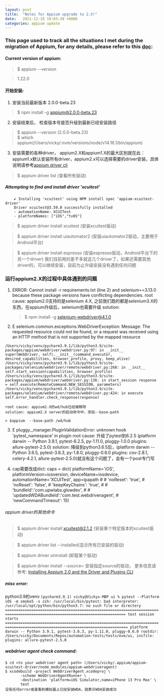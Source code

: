 ```yaml
---
layout: post
title:  "Notes for Appium upgrade to 2.X!"
date:   2021-12-18 19:03:38 +0800
categories: appium update
---
```


### This page used to track all the situations I met during the migration of Appium, for any details, please refer to this [doc](https://github.com/appium/appium/blob/2.0/docs/en/advanced-concepts/migrating-to-appium-2.0.md): 

#### Current version of appium: 
> $ appium --version

> 1.22.0

#### 开始安装:
1. 安装当前最新版本 2.0.0-beta.23
> $ npm install -g appium@2.0.0-beta.23
2. 安装结束后， 检查版本号是否升级到最新已经安装路径
> $ appium --version (2.0.0-beta.23)  
> $ which appium(/Users/vicky/.nvm/versions/node/v14.16.1/bin/appium)
3. 安装需要的各种driver， appium2.X和appium1.X的最大区别就在此：appium1.x默认安装所有driver，appium2.x可以选择需要的driver安装，具体说明请参考[appium driver cli](https://github.com/appium/appium/blob/2.0/docs/en/drivers/driver-cli.md)
> $ appium driver list (查看所有驱动)

##### Attempting to find and install driver 'xcuitest'
		✔ Installing 'xcuitest' using NPM install spec 'appium-xcuitest-driver'
		Driver xcuitest@3.59.0 successfully installed
		- automationName: XCUITest
		- platformNames: ["iOS","tvOS"]

> $ appium driver install xcuitest (安装xcuitest驱动)

> $ appium driver install uiautomator2 (安装uiautomator2驱动，主要用于Android平台)

> $ appium driver install espresso (安装espresso驱动，Android平台下的另一个driver)
我们目前用的差不多就这几个driver了，如果还需要其他driver的，可以继续安装，目前为止升级安装没有遇到任何问题


### 运行appium2.X的过程中具体遇到的问题
1. ERROR: Cannot install -r requirements.txt (line 2) and selenium==3.13.0 because these package versions have conflicting dependencies.
	root cause: appium2.0支持的是selenium 4.X, 之前我们跑的都是selenium3.X的东西，在appium升级后，selenium也需要升级
	solution: 
	> $ npm install -g selenium-webdriver@4.1.0

2. E       selenium.common.exceptions.WebDriverException: Message: The requested resource could not be found, or a request was received using an HTTP method that is not supported by the mapped resource

`/Users/vicky/venv/pycharm3.9.1/lib/python3.9/site-packages/appium/webdriver/webdriver.py:97: in __init__
    super(WebDriver, self).__init__(command_executor, desired_capabilities, browser_profile, proxy, keep_alive)
/Users/vicky/venv/pycharm3.9.1/lib/python3.9/site-packages/selenium/webdriver/remote/webdriver.py:268: in __init__
    self.start_session(capabilities, browser_profile)
/Users/vicky/venv/pycharm3.9.1/lib/python3.9/site-packages/appium/webdriver/webdriver.py:136: in start_session
    response = self.execute(RemoteCommand.NEW_SESSION, parameters)
/Users/vicky/venv/pycharm3.9.1/lib/python3.9/site-packages/selenium/webdriver/remote/webdriver.py:424: in execute
    self.error_handler.check_response(response)`

    root cause: appium2.X的wd/hub已经被移除
    solution: appium2.X server的启动命令中，添加--base-path

    > $appium  --base-path /wd/hub

3. E      pluggy._manager.PluginValidationError: unknown hook 'pytest_namespace' in plugin 
	root cause: 升级了pytest到6.2.5 (platform darwin -- Python 3.9.1, pytest-6.2.5, py-1.11.0, pluggy-1.0.0
plugins: allure-pytest-2.5.0)
	solution: 降级到python3.6.5后，(platform darwin -- Python 3.6.5, pytest-3.6.3, py-1.8.0, pluggy-0.6.0
	plugins: cov-2.8.1, celery-4.2.1, allure-pytest-2.5.0)就没有这个问题了，会有一个post专门写



4. cap需要改成dict:
caps = dict(
            platformName='iOS',
            platformVersion=iosversion,
            deviceName=iosdevice,
            automationName='XCUITest',
            app=ipapath
            # # 'noReset': 'true',
            # 'noReset': 'false',
            # 'keepKeyChains': 'true',
            # # 'bundleId':'com.upwlabs.glowdev',
            # # 'updatedWDABundleId':'com.test.webdriveragent',
            # 'newCommandTimeout': 15)






###### appium driver的其他命令
> $ appium driver install xcuitest@2.1.2 (安装某个特定版本的xcuitest驱动)

> $ appium driver list --installed(显示所有已安装的驱动)

> $ appium driver uninstall <driverName> (卸载某个驱动)

> $ appium driver install --source=<sourceType> 安装指定source的驱动， 更多信息请参考: [Installing Appium 2.0 and the Driver and Plugins CLI](https://appiumpro.com/editions/122-installing-appium-20-and-the-driver-and-plugins-cli) 




##### misc error:
python3.9的venv
`(pycharm3.9.1) vicky@Vickys-MBP ui % pytest --Platform iOS -m smoke5 -s
zsh: /usr/local/bin/pytest: bad interpreter: /usr/local/opt/python/bin/python3.7: no such file or directory
============================================================================================================================= test session starts ==============================================================================================================================
platform darwin -- Python 3.9.1, pytest-3.6.3, py-1.11.0, pluggy-0.6.0
rootdir: /Users/vicky/Documents/Repos/automation-tests/tests/eve/ui, inifile:
plugins: allure-pytest-2.5.0`


##### webdriver agent check command:
	$ cd <to your webdriver agent path> (/Users/vicky/.appium/appium-xcuitest-driver/node_modules/appium-webdriveragent)
	$ xcodebuild -project WebDriverAgent.xcodeproj \
           -scheme WebDriverAgentRunner \
           -destination 'platform=iOS Simulator,name=iPhone 13 Pro Max' \
           test
    没有任何error或者看到模拟器上已经安装WDA，就表示WDA安装成功

    


